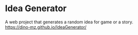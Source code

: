 # Idea Generator
A web project that generates a random idea for game or a story.
https://dino-mz.github.io/IdeaGenerator/
